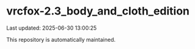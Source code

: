 # vrcfox-2.3_body_and_cloth_edition

Last updated: 2025-06-30 13:00:25

This repository is automatically maintained.
